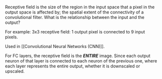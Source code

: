 Receptive field is the size of the region in the input space that a pixel in the output space is affected by; the spatial extent of the connectivity of a convolutional filter. What is the relationship between the input and the output? 

For example: 3x3 receptive field: 1 output pixel is connected to 9 input pixels.

Used in [[Convolutional Neural Networks (CNN)]].

For FC layers, the receptive field is the ***ENTIRE*** image. Since each output neuron of that layer is connected to each neuron of the previous one, where each layer represents the entire output, whether it is downscaled or upscaled.
